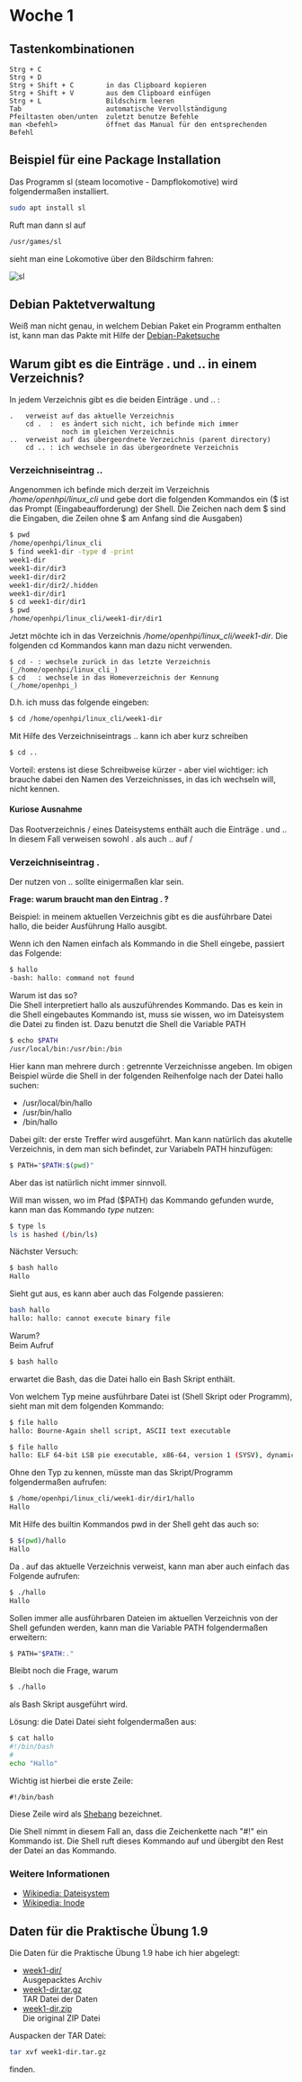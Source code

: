 # Woche 1

## Tastenkombinationen

```
Strg + C
Strg + D
Strg + Shift + C        in das Clipboard kopieren
Strg + Shift + V        aus dem Clipboard einfügen
Strg + L                Bildschirm leeren
Tab                     automatische Vervollständigung
Pfeiltasten oben/unten  zuletzt benutze Befehle
man <befehl>            öffnet das Manual für den entsprechenden Befehl
```

## Beispiel für eine Package Installation

Das Programm sl (steam locomotive - Dampflokomotive) wird folgendermaßen installiert.

```bash
sudo apt install sl
```

Ruft man dann sl auf

```bash
/usr/games/sl
```

sieht man eine Lokomotive über den Bildschirm fahren:

![sl](../assets/sl.png)


## Debian Paktetverwaltung
Weiß man nicht genau, in welchem Debian Paket ein Programm enthalten ist, kann
man das Pakte mit Hilfe der [Debian-Paketsuche](https://packages.debian.org/index)

## Warum gibt es die Einträge . und .. in einem Verzeichnis?
In jedem Verzeichnis gibt es die beiden Einträge .  und .. :

```
.   verweist auf das aktuelle Verzeichnis
    cd .  :  es ändert sich nicht, ich befinde mich immer 
             noch im gleichen Verzeichnis
..  verweist auf das übergeordnete Verzeichnis (parent directory)
    cd .. : ich wechsele in das übergeordnete Verzeichnis
```

### Verzeichniseintrag ..
Angenommen ich befinde mich derzeit im Verzeichnis _/home/openhpi/linux_cli_ und gebe
dort die folgenden Kommandos ein ($ ist das Prompt (Eingabeaufforderung) der Shell. 
Die Zeichen nach dem $ sind die Eingaben, die Zeilen ohne $ am Anfang sind die 
Ausgaben)

```bash
$ pwd
/home/openhpi/linux_cli
$ find week1-dir -type d -print
week1-dir
week1-dir/dir3
week1-dir/dir2
week1-dir/dir2/.hidden
week1-dir/dir1
$ cd week1-dir/dir1
$ pwd
/home/openhpi/linux_cli/week1-dir/dir1
```

Jetzt möchte ich in das Verzeichnis _/home/openhpi/linux_cli/week1-dir_. Die
folgenden cd Kommandos kann man dazu nicht verwenden.

```
$ cd - : wechsele zurück in das letzte Verzeichnis (_/home/openhpi/linux_cli_)
$ cd   : wechsele in das Homeverzeichnis der Kennung  (_/home/openhpi_)
```

D.h. ich muss das folgende eingeben:

```bash
$ cd /home/openhpi/linux_cli/week1-dir
```

Mit Hilfe des Verzeichniseintrags .. kann ich aber kurz schreiben

```bash
$ cd ..
```

Vorteil: erstens ist diese Schreibweise kürzer - aber viel wichtiger: ich brauche
dabei den Namen des Verzeichnisses, in das ich wechseln will, nicht kennen.

#### Kuriose Ausnahme
Das Rootverzeichnis / eines Dateisystems enthält auch die Einträge . und ..
In diesem Fall verweisen sowohl . als auch .. auf /

### Verzeichniseintrag .
Der nutzen von .. sollte einigermaßen klar sein.

__Frage: warum braucht man den Eintrag . ?__

Beispiel: in meinem aktuellen Verzeichnis gibt es die ausführbare Datei hallo, die
beider Ausführung Hallo ausgibt.

Wenn ich den Namen einfach als Kommando in die Shell eingebe, passiert das Folgende:

```bash
$ hallo
-bash: hallo: command not found
```

Warum ist das so?  
Die Shell interpretiert hallo als auszuführendes Kommando. Das es kein in die Shell
eingebautes Kommando ist, muss sie wissen, wo im Dateisystem die Datei zu finden
ist. Dazu benutzt die Shell die Variable PATH

```bash
$ echo $PATH
/usr/local/bin:/usr/bin:/bin
```

Hier kann man mehrere durch : getrennte Verzeichnisse angeben. Im obigen Beispiel
würde die Shell in der folgenden Reihenfolge nach der Datei hallo suchen:

- /usr/local/bin/hallo
- /usr/bin/hallo
- /bin/hallo

Dabei gilt: der erste Treffer wird ausgeführt. Man kann natürlich das akutelle
Verzeichnis, in dem man sich befindet, zur Variabeln PATH hinzufügen:

```bash
$ PATH="$PATH:$(pwd)"
```
Aber das ist natürlich nicht immer sinnvoll.

Will man wissen, wo im Pfad ($PATH) das Kommando gefunden wurde, kann man das Kommando
_type_ nutzen:

```bash
$ type ls
ls is hashed (/bin/ls)
```

Nächster Versuch:

```bash
$ bash hallo
Hallo
```

Sieht gut aus, es kann aber auch das Folgende passieren:

```bash
bash hallo
hallo: hallo: cannot execute binary file
```

Warum?  
Beim Aufruf

```bash
$ bash hallo
```

erwartet die Bash, das die Datei hallo ein Bash Skript enthält.

Von welchem Typ meine ausführbare Datei ist (Shell Skript oder Programm), sieht
man mit dem folgenden Kommando:

```bash
$ file hallo
hallo: Bourne-Again shell script, ASCII text executable
```

```bash
$ file hallo
hallo: ELF 64-bit LSB pie executable, x86-64, version 1 (SYSV), dynamically linked, interpreter /lib64/ld-linux-x86-64.so.2, BuildID[sha1]=1dc10461ed0684ca195d2712ba9a0205d2989543, for GNU/Linux 3.2.0, not stripped
```

Ohne den Typ zu kennen, müsste man das Skript/Programm folgendermaßen aufrufen:

```bash
$ /home/openhpi/linux_cli/week1-dir/dir1/hallo
Hallo
```

Mit Hilfe des builtin Kommandos pwd in der Shell geht das auch so:

```bash
$ $(pwd)/hallo
Hallo
```

Da . auf das aktuelle Verzeichnis verweist, kann man aber auch einfach das Folgende
aufrufen:

```bash
$ ./hallo
Hallo
```

Sollen immer alle ausführbaren Dateien im aktuellen Verzeichnis von der Shell 
gefunden werden, kann man die Variable PATH folgendermaßen erweitern:

```bash
$ PATH="$PATH:."
```

Bleibt noch die Frage, warum

```bash
$ ./hallo
```

als Bash Skript ausgeführt wird.

Lösung: die Datei Datei sieht folgendermaßen aus:

```bash
$ cat hallo
#!/bin/bash
#
echo "Hallo"
```

Wichtig ist hierbei die erste Zeile:

```
#!/bin/bash
```

Diese Zeile wird als [Shebang](https://de.wikipedia.org/wiki/Shebang) bezeichnet.

Die Shell nimmt in diesem Fall an, dass die Zeichenkette nach "#!" ein Kommando ist.
Die Shell ruft dieses Kommando auf und übergibt den Rest der Datei an das Kommando.

### Weitere Informationen

- [Wikipedia: Dateisystem](https://de.wikipedia.org/wiki/Dateisystem)
- [Wikipedia: Inode](https://de.wikipedia.org/wiki/Inode)

## Daten für die Praktische Übung 1.9
Die Daten für die Praktische Übung 1.9 habe ich hier abgelegt:

- [week1-dir/](https://github.com/maroph/openhpi_linux-cli_2022/tree/main/samples/week1-dir)  
  Ausgepacktes Archiv
- [week1-dir.tar.gz](https://raw.githubusercontent.com/maroph/openhpi_linux-cli_2022/main/samples/week1-dir.tar.gz)  
  TAR Datei der Daten
- [week1-dir.zip](https://raw.githubusercontent.com/maroph/openhpi_linux-cli_2022/main/samples/week1-dir.zip)  
  Die original ZIP Datei

Auspacken der TAR Datei:

```bash
tar xvf week1-dir.tar.gz
```
finden.
